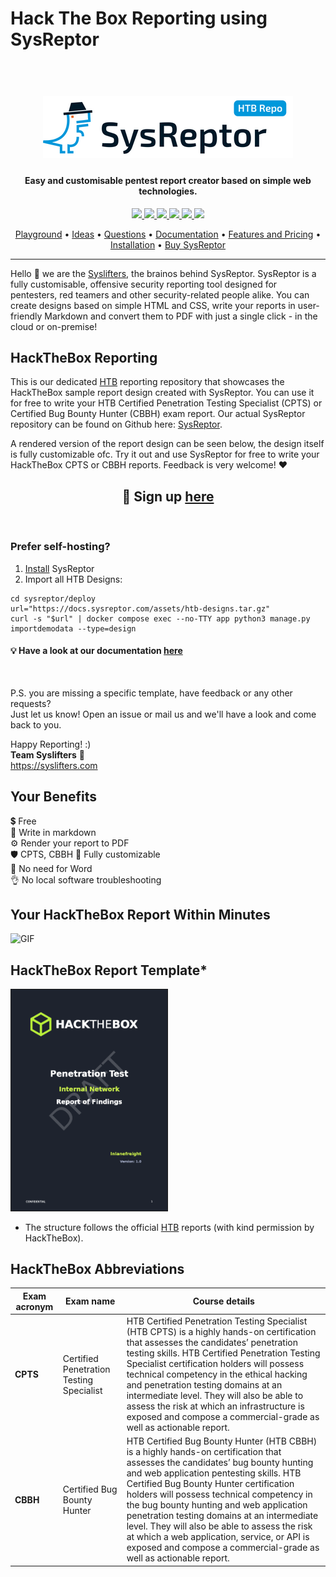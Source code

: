 # Hack The Box Reporting using SysReptor
<h1 align="center">
    <br>
    <a href="https://docs.sysreptor.com/"><img src="logo.png" alt="SysReptor"></a>
</h1>

<h4 align="center">Easy and customisable pentest report creator based on simple web technologies.</h4>

<p align="center">
<a href="https://github.com/syslifters/sysreptor/">
    <img src="https://img.shields.io/github/stars/Syslifters/sysreptor?color=yellow&style=flat-square">
</a>
<a href="https://github.com/syslifters/sysreptor/releases/latest">
    <img src="https://img.shields.io/github/v/release/syslifters/sysreptor?color=green&style=flat-square">
</a>
<a href="https://github.com/syslifters/sysreptor/releases/latest">
    <img src="https://img.shields.io/github/release-date/syslifters/sysreptor?color=blue&style=flat-square">
</a>
<a href="https://github.com/syslifters/sysreptor/releases/latest">
    <img src="https://img.shields.io/github/repo-size/syslifters/sysreptor?color=red&style=flat-square">
</a>
<a href="https://www.linkedin.com/company/syslifters/">
    <img src="https://img.shields.io/badge/-Linkedin-blue?style=flat-square&logo=linkedin">
</a>
<a href="https://twitter.com/intent/user?screen_name=sysreptor">
    <img src="https://img.shields.io/twitter/follow/sysreptor?style=social">
</a>
</p>

<p align="center">
  <a href="https://cloud.sysreptor.com/demo">Playground</a> •
  <a href="https://github.com/Syslifters/sysreptor/discussions/categories/ideas">Ideas</a> •
  <a href="https://github.com/Syslifters/sysreptor/discussions/categories/q-a">Questions</a> •
  <a href="https://docs.sysreptor.com/">Documentation</a> •
  <a href="https://docs.sysreptor.com/features-and-pricing/">Features and Pricing</a> •
  <a href="https://docs.sysreptor.com/setup/installation/">Installation</a> •
  <a href="https://cloud.sysreptor.com/order/">Buy SysReptor</a>
</p>

---

Hello 👋 we are the [Syslifters](https://www.syslifters.com/en/home), the brainos behind SysReptor. SysReptor is a fully customisable, offensive security reporting tool designed for pentesters, red teamers and other security-related people alike. You can create designs based on simple HTML and CSS, write your reports in user-friendly Markdown and convert them to PDF with just a single click - in the cloud or on-premise!

## HackTheBox Reporting
This is our dedicated [HTB](https://www.hackthebox.com/) reporting repository that showcases the HackTheBox sample report design created with SysReptor. You can use it for free to write your HTB Certified Penetration Testing Specialist (CPTS) or Certified Bug Bounty Hunter (CBBH) exam report. Our actual SysReptor repository can be found on Github here: [SysReptor](https://github.com/Syslifters/sysreptor). 

A rendered version of the report design can be seen below, the design itself is fully customizable ofc. Try it out and use SysReptor for free to write your HackTheBox CPTS or CBBH reports. Feedback is very welcome! ❤️

<h2 align="center">🚀 Sign up <a class="md-button" href="https://cloud.sysreptor.com/oscp/signup/">here</a></h2>
<br>

### Prefer self-hosting?

1. [Install](https://docs.sysreptor.com/setup/installation/) SysReptor 
2. Import all HTB Designs:

```shell linenums="1"
cd sysreptor/deploy
url="https://docs.sysreptor.com/assets/htb-designs.tar.gz"
curl -s "$url" | docker compose exec --no-TTY app python3 manage.py importdemodata --type=design
```

<h4>💡 Have a look at our documentation <a class="md-button" href="https://docs.sysreptor.com/">here</a></h4>
<br>

P.S. you are missing a specific template, have feedback or any other requests?  
Just let us know! Open an issue or mail us and we'll have a look and come back to you.

Happy Reporting! :)  
<b>Team Syslifters</b> 🦖  
<a href="https://syslifters.com">https://syslifters.com</a>
<br>

## Your Benefits
💲 Free  
📝 Write in markdown  
⚙️ Render your report to PDF  
🛡️ CPTS, CBBH
🚀 Fully customizable  
🎉  No need for Word  
👌  No local software troubleshooting


## Your HackTheBox Report Within Minutes
![GIF](https://github.com/Syslifters/OSCP-Reporting/blob/main/oscp-reporting.gif)


## HackTheBox Report Template*
<p float="left">
<a href="https://docs.sysreptor.com/assets/reports/HTB-Report-Demo.pdf">
<img width="250" alt="HTB Report" src="CPTS-Report-Preview.png" style="border:1px solid;">
</a>
</p>

* The structure follows the official [HTB]([https://www.offsec.com/](https://www.hackthebox.com/)) reports (with kind permission by HackTheBox).

## HackTheBox Abbreviations

Exam acronym | Exam name                                         | Course details
-------------|---------------------------------------------------|-------------------
**CPTS**     | Certified Penetration Testing Specialist         | HTB Certified Penetration Testing Specialist (HTB CPTS) is a highly hands-on certification that assesses the candidates’ penetration testing skills. HTB Certified Penetration Testing Specialist certification holders will possess technical competency in the ethical hacking and penetration testing domains at an intermediate level. They will also be able to assess the risk at which an infrastructure is exposed and compose a commercial-grade as well as actionable report.
**CBBH**     | Certified Bug Bounty Hunter         | HTB Certified Bug Bounty Hunter (HTB CBBH) is a highly hands-on certification that assesses the candidates’ bug bounty hunting and web application pentesting skills. HTB Certified Bug Bounty Hunter certification holders will possess technical competency in the bug bounty hunting and web application penetration testing domains at an intermediate level. They will also be able to assess the risk at which a web application, service, or API is exposed and compose a commercial-grade as well as actionable report.
